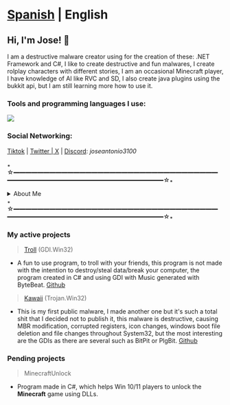 # [Spanish](README-ES.md) | English
## Hi, I'm Jose! 👋

I am a destructive malware creator using for the creation of these: .NET Framework and C#, I like to create destructive and fun malwares, I create rolplay characters with different stories, I am an occasional Minecraft player, I have knowledge of AI like RVC and SD, I also create java plugins using the bukkit api, but I am still learning more how to use it.

### Tools and programming languages I use:
![](https://skillicons.dev/icons?i=idea,vscode,visualstudio,cs,net,discordjs,java,js,nodejs,py)

### Social Networking:

[Tiktok](https://tiktok.com/@joseantonio3100_) | [Twitter | X](https://x.com/Joseantonio3100) | [Discord](https://discordapp.com/users/971813292102266920): *joseantonio3100*

꘎☆━━━━━━━━━━━━━━━━━━━━━━━━━━━━━━━━━━━━━━━━━━━━━━━━━━━━━━━━━━━━☆꘎
<details>
  
<summary>About Me</summary>

  * **Name:** José Antonio
  * **Games I have played:** Minecraft, Roblox, Stumble Guys, Asphalt and Doki Doki Literature Club
  * **Favorite Games:** Minecraft, Asphalt and Stumble Guys
  * **Hobbies:** Playing games, creating malware or something related to GDI and creating and developing characters.
  * **Where I live?:** Mexico
  * **I speak:** Spanish (Always) and English (5%)
  
</details>
꘎☆━━━━━━━━━━━━━━━━━━━━━━━━━━━━━━━━━━━━━━━━━━━━━━━━━━━━━━━━━━━━☆꘎

### My active projects

> [Troll](https://github.com/ItzMoon931/Troll) (GDI.Win32)
* A fun to use program, to troll with your friends, this program is not made with the intention to destroy/steal data/break your computer, the program created in C# and using GDI with Music generated with ByteBeat. [Github](https://github.com/ItzMoon931/Troll)

> [Kawaii](https://github.com/ItzMoon931/Kawaii) (Trojan.Win32)
* This is my first public malware, I made another one but it's such a total shit that I decided not to publish it, this malware is destructive, causing MBR modification, corrupted registers, icon changes, windows boot file deletion and file changes throughout System32, but the most interesting are the GDIs as there are several such as BitPit or PlgBit. [Github](https://github.com/ItzMoon931/Kawaii)

### Pending projects

> MinecraftUnlock
* Program made in C#, which helps Win 10/11 players to unlock the **Minecraft** game using DLLs.
